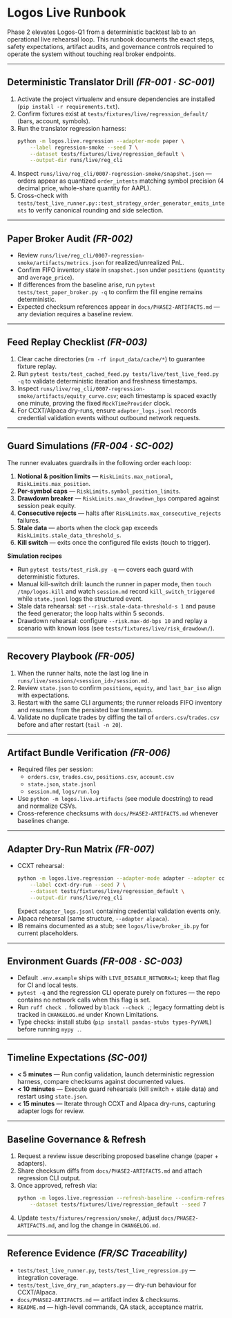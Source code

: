 # Logos Live Runbook

Phase 2 elevates Logos-Q1 from a deterministic backtest lab to an operational live rehearsal loop.
This runbook documents the exact steps, safety expectations, artifact audits, and governance
controls required to operate the system without touching real broker endpoints.

---

## Deterministic Translator Drill *(FR-001 · SC-001)*
1. Activate the project virtualenv and ensure dependencies are installed (`pip install -r requirements.txt`).
2. Confirm fixtures exist at `tests/fixtures/live/regression_default/` (bars, account, symbols).
3. Run the translator regression harness:
	 ```bash
	 python -m logos.live.regression --adapter-mode paper \
		 --label regression-smoke --seed 7 \
		 --dataset tests/fixtures/live/regression_default \
		 --output-dir runs/live/reg_cli
	 ```
4. Inspect `runs/live/reg_cli/0007-regression-smoke/snapshot.json` — orders appear as quantized
	 `order_intents` matching symbol precision (4 decimal price, whole-share quantity for AAPL).
5. Cross-check with `tests/test_live_runner.py::test_strategy_order_generator_emits_intents` to
	 verify canonical rounding and side selection.

---

## Paper Broker Audit *(FR-002)*
- Review `runs/live/reg_cli/0007-regression-smoke/artifacts/metrics.json` for realized/unrealized PnL.
- Confirm FIFO inventory state in `snapshot.json` under `positions` (`quantity` and `average_price`).
- If differences from the baseline arise, run `pytest tests/test_paper_broker.py -q` to confirm the
	fill engine remains deterministic.
- Expected checksum references appear in `docs/PHASE2-ARTIFACTS.md` — any deviation requires a
	baseline review.

---

## Feed Replay Checklist *(FR-003)*
1. Clear cache directories (`rm -rf input_data/cache/*`) to guarantee fixture replay.
2. Run `pytest tests/test_cached_feed.py tests/live/test_live_feed.py -q` to validate deterministic
	 iteration and freshness timestamps.
3. Inspect `runs/live/reg_cli/0007-regression-smoke/artifacts/equity_curve.csv`; each timestamp is
	 spaced exactly one minute, proving the fixed `MockTimeProvider` clock.
4. For CCXT/Alpaca dry-runs, ensure `adapter_logs.jsonl` records credential validation events
	 without outbound network requests.

---

## Guard Simulations *(FR-004 · SC-002)*
The runner evaluates guardrails in the following order each loop:
1. **Notional & position limits** — `RiskLimits.max_notional`, `RiskLimits.max_position`.
2. **Per-symbol caps** — `RiskLimits.symbol_position_limits`.
3. **Drawdown breaker** — `RiskLimits.max_drawdown_bps` compared against session peak equity.
4. **Consecutive rejects** — halts after `RiskLimits.max_consecutive_rejects` failures.
5. **Stale data** — aborts when the clock gap exceeds `RiskLimits.stale_data_threshold_s`.
6. **Kill switch** — exits once the configured file exists (touch to trigger).

**Simulation recipes**
- Run `pytest tests/test_risk.py -q` — covers each guard with deterministic fixtures.
- Manual kill-switch drill: launch the runner in paper mode, then `touch /tmp/logos.kill` and watch
	`session.md` record `kill_switch_triggered` while `state.jsonl` logs the structured event.
- Stale data rehearsal: set `--risk.stale-data-threshold-s 1` and pause the feed generator; the loop
	halts within 5 seconds.
- Drawdown rehearsal: configure `--risk.max-dd-bps 10` and replay a scenario with known loss (see
	`tests/fixtures/live/risk_drawdown/`).

---

## Recovery Playbook *(FR-005)*
1. When the runner halts, note the last log line in `runs/live/sessions/<session_id>/session.md`.
2. Review `state.json` to confirm `positions`, `equity`, and `last_bar_iso` align with expectations.
3. Restart with the same CLI arguments; the runner reloads FIFO inventory and resumes from the
	 persisted bar timestamp.
4. Validate no duplicate trades by diffing the tail of `orders.csv`/`trades.csv` before and after
	 restart (`tail -n 20`).

---

## Artifact Bundle Verification *(FR-006)*
- Required files per session:
	- `orders.csv`, `trades.csv`, `positions.csv`, `account.csv`
	- `state.json`, `state.jsonl`
	- `session.md`, `logs/run.log`
- Use `python -m logos.live.artifacts` (see module docstring) to read and normalize CSVs.
- Cross-reference checksums with `docs/PHASE2-ARTIFACTS.md` whenever baselines change.

---

## Adapter Dry-Run Matrix *(FR-007)*
- CCXT rehearsal:
	```bash
	python -m logos.live.regression --adapter-mode adapter --adapter ccxt \
		--label ccxt-dry-run --seed 7 \
		--dataset tests/fixtures/live/regression_default \
		--output-dir runs/live/reg_cli
	```
	Expect `adapter_logs.jsonl` containing credential validation events only.
- Alpaca rehearsal (same structure, `--adapter alpaca`).
- IB remains documented as a stub; see `logos/live/broker_ib.py` for current placeholders.

---

## Environment Guards *(FR-008 · SC-003)*
- Default `.env.example` ships with `LIVE_DISABLE_NETWORK=1`; keep that flag for CI and local tests.
- `pytest -q` and the regression CLI operate purely on fixtures — the repo contains no network calls
	when this flag is set.
- Run `ruff check .` followed by `black --check .`; legacy formatting debt is tracked in
	`CHANGELOG.md` under Known Limitations.
- Type checks: install stubs (`pip install pandas-stubs types-PyYAML`) before running `mypy .`.

---

## Timeline Expectations *(SC-001)*
- **< 5 minutes** — Run config validation, launch deterministic regression harness, compare
	checksums against documented values.
- **< 10 minutes** — Execute guard rehearsals (kill switch + stale data) and restart using
	`state.json`.
- **< 15 minutes** — Iterate through CCXT and Alpaca dry-runs, capturing adapter logs for review.

---

## Baseline Governance & Refresh
1. Request a review issue describing proposed baseline change (paper + adapters).
2. Share checksum diffs from `docs/PHASE2-ARTIFACTS.md` and attach regression CLI output.
3. Once approved, refresh via:
	 ```bash
	 python -m logos.live.regression --refresh-baseline --confirm-refresh \
		 --dataset tests/fixtures/live/regression_default --seed 7
	 ```
4. Update `tests/fixtures/regression/smoke/`, adjust `docs/PHASE2-ARTIFACTS.md`, and log the change
	 in `CHANGELOG.md`.

---

## Reference Evidence *(FR/SC Traceability)*
- `tests/test_live_runner.py`, `tests/test_live_regression.py` — integration coverage.
- `tests/test_live_dry_run_adapters.py` — dry-run behaviour for CCXT/Alpaca.
- `docs/PHASE2-ARTIFACTS.md` — artifact index & checksums.
- `README.md` — high-level commands, QA stack, acceptance matrix.
